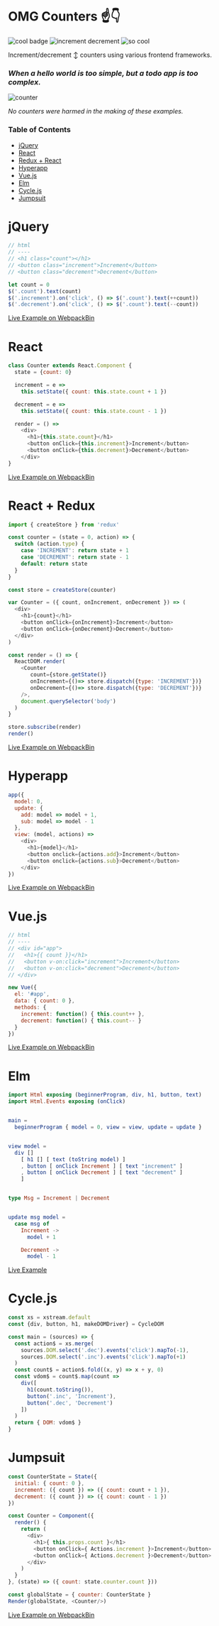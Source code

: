 # OMG Counters ☝️️👇
![cool badge](https://img.shields.io/badge/omg-counters-ff69b4.svg)
![increment decrement](https://img.shields.io/badge/%E2%98%9D%EF%B8%8F%EF%B8%8F%20increment-%F0%9F%91%87%20decrement-blue.svg)
![so cool](https://img.shields.io/badge/so-cool-brightgreen.svg)

Increment/decrement ↕️️ counters using various frontend frameworks.

### _When a hello world is too simple, but a todo app is too complex._

![counter](https://cloud.githubusercontent.com/assets/943555/23040607/f434064e-f45f-11e6-8ca4-a4858dd62b28.gif)

_No counters were harmed in the making of these examples._

### Table of Contents

<!-- START doctoc generated TOC please keep comment here to allow auto update -->
<!-- DON'T EDIT THIS SECTION, INSTEAD RE-RUN doctoc TO UPDATE -->

- [jQuery](#jquery)
- [React](#react)
- [Redux + React](#redux--react)
- [Hyperapp](#hyperapp)
- [Vue.js](#vuejs)
- [Elm](#elm)
- [Cycle.js](#cyclejs)
- [Jumpsuit](#jumpsuit)

<!-- END doctoc generated TOC please keep comment here to allow auto update -->


# jQuery

```js
// html
// ----
// <h1 class="count"></h1>
// <button class="increment">Increment</button>
// <button class="decrement">Decrement</button>

let count = 0
$('.count').text(count)
$('.increment').on('click', () => $('.count').text(++count))
$('.decrement').on('click', () => $('.count').text(--count))
```

[Live Example on WebpackBin](http://www.webpackbin.com/VyZb9Z1KG)

# React

```js
class Counter extends React.Component {
  state = {count: 0}

  increment = e =>
    this.setState({ count: this.state.count + 1 })

  decrement = e =>
    this.setState({ count: this.state.count - 1 })

  render = () =>  
    <div>
      <h1>{this.state.count}</h1>
      <button onClick={this.increment}>Increment</button>
      <button onClick={this.decrement}>Decrement</button>
    </div>
}
```

[Live Example on WebpackBin](http://www.webpackbin.com/4kvMWMkKG)

# React + Redux

```js
import { createStore } from 'redux'

const counter = (state = 0, action) => {
  switch (action.type) {
    case 'INCREMENT': return state + 1
    case 'DECREMENT': return state - 1
    default: return state
  }
}

const store = createStore(counter)

var Counter = ({ count, onIncrement, onDecrement }) => (
  <div>
    <h1>{count}</h1>
    <button onClick={onIncrement}>Increment</button>
    <button onClick={onDecrement}>Decrement</button>
  </div>  
)

const render = () => {
  ReactDOM.render(
    <Counter
       count={store.getState()}
       onIncrement={()=> store.dispatch({type: 'INCREMENT'})}
       onDecrement={()=> store.dispatch({type: 'DECREMENT'})}
    />,
    document.querySelector('body')
  )
}

store.subscribe(render)
render()
```

[Live Example on WebpackBin](http://www.webpackbin.com/N1M2ZGyFG)

# Hyperapp

```js
app({
  model: 0,
  update: {
    add: model => model + 1,
    sub: model => model - 1
  },
  view: (model, actions) =>
    <div>
      <h1>{model}</h1>
      <button onclick={actions.add}>Increment</button>
      <button onclick={actions.sub}>Decrement</button>
    </div>
})
```

[Live Example on WebpackBin](http://www.webpackbin.com/VJ-dzMJYz)

# Vue.js

```js
// html
// ----
// <div id="app">
//   <h1>{{ count }}</h1>
//   <button v-on:click="increment">Increment</button>
//   <button v-on:click="decrement">Decrement</button>
// </div>

new Vue({
  el: '#app',
  data: { count: 0 },
  methods: {
    increment: function() { this.count++ },
    decrement: function() { this.count-- }
  }
})
```

[Live Example on WebpackBin](http://www.webpackbin.com/VyxxXfJYM)

# Elm

```elm
import Html exposing (beginnerProgram, div, h1, button, text)
import Html.Events exposing (onClick)


main =
  beginnerProgram { model = 0, view = view, update = update }


view model =
  div []
    [ h1 [] [ text (toString model) ]
    , button [ onClick Increment ] [ text "increment" ]
    , button [ onClick Decrement ] [ text "decrement" ]
    ]


type Msg = Increment | Decrement


update msg model =
  case msg of
    Increment ->
      model + 1

    Decrement ->
      model - 1
```

[Live Example](http://elm-lang.org/examples/buttons)

# Cycle.js

```js
const xs = xstream.default
const {div, button, h1, makeDOMDriver} = CycleDOM

const main = (sources) => {
  const action$ = xs.merge(
    sources.DOM.select('.dec').events('click').mapTo(-1),
    sources.DOM.select('.inc').events('click').mapTo(+1)
  )
  const count$ = action$.fold((x, y) => x + y, 0)
  const vdom$ = count$.map(count =>
    div([
      h1(count.toString()),
      button('.inc', 'Increment'),
      button('.dec', 'Decrement')
    ])
  )
  return { DOM: vdom$ }
}
```

# Jumpsuit

```js
const CounterState = State({
  initial: { count: 0 },
  increment: ({ count }) => ({ count: count + 1 }),
  decrement: ({ count }) => ({ count: count - 1 })
})

const Counter = Component({
  render() {
    return (
      <div>
        <h1>{ this.props.count }</h1>
        <button onClick={ Actions.increment }>Increment</button>
        <button onClick={ Actions.decrement }>Decrement</button>
      </div>
    )
  }
}, (state) => ({ count: state.counter.count }))

const globalState = { counter: CounterState }
Render(globalState, <Counter/>)
```

[Live Example on WebpackBin](http://www.webpackbin.com/4JkiMmkKM)

